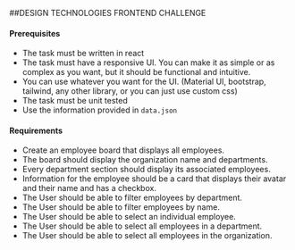 ##DESIGN TECHNOLOGIES FRONTEND CHALLENGE

#### Prerequisites
- The task must be written in react
- The task must have a responsive UI. You can make it as simple or as complex as you want, but it should be functional and intuitive.
- You can use whatever you want for the UI. (Material UI, bootstrap, tailwind, any other library, or you can just use custom css)
- The task must be unit tested
- Use the information provided in `data.json`

#### Requirements
- Create an employee board that displays all employees.
- The board should display the organization name and departments.
- Every department section should display its associated employees.
- Information for the employee should be a card that displays their avatar and their name and has a checkbox.
- The User should be able to filter employees by department.
- The User should be able to filter employees by name.
- The User should be able to select an individual employee.
- The User should be able to select all employees in a department.
- The User should be able to select all employees in the organization.

